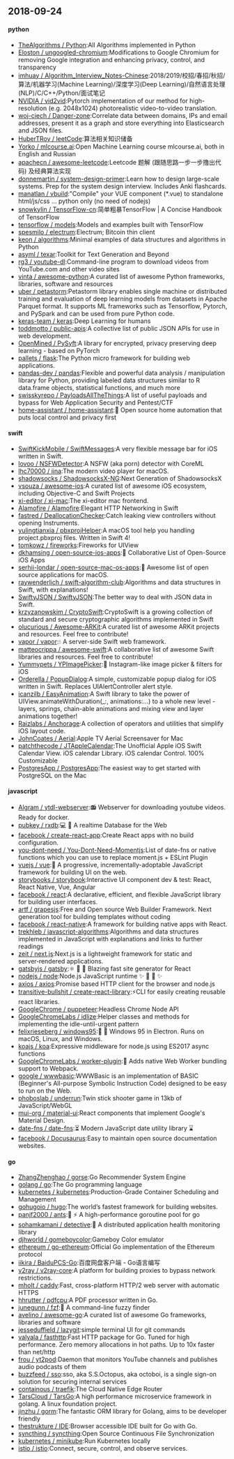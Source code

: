 ## 2018-09-24

#### python
* [TheAlgorithms / Python](https://github.com/TheAlgorithms/Python):All Algorithms implemented in Python
* [Eloston / ungoogled-chromium](https://github.com/Eloston/ungoogled-chromium):Modifications to Google Chromium for removing Google integration and enhancing privacy, control, and transparency
* [imhuay / Algorithm_Interview_Notes-Chinese](https://github.com/imhuay/Algorithm_Interview_Notes-Chinese):2018/2019/校招/春招/秋招/算法/机器学习(Machine Learning)/深度学习(Deep Learning)/自然语言处理(NLP)/C/C++/Python/面试笔记
* [NVIDIA / vid2vid](https://github.com/NVIDIA/vid2vid):Pytorch implementation of our method for high-resolution (e.g. 2048x1024) photorealistic video-to-video translation.
* [woj-ciech / Danger-zone](https://github.com/woj-ciech/Danger-zone):Correlate data between domains, IPs and email addresses, present it as a graph and store everything into Elasticsearch and JSON files.
* [HuberTRoy / leetCode](https://github.com/HuberTRoy/leetCode):算法相关知识储备
* [Yorko / mlcourse.ai](https://github.com/Yorko/mlcourse.ai):Open Machine Learning course mlcourse.ai, both in English and Russian
* [apachecn / awesome-leetcode](https://github.com/apachecn/awesome-leetcode):Leetcode 题解 (跟随思路一步一步撸出代码) 及经典算法实现
* [donnemartin / system-design-primer](https://github.com/donnemartin/system-design-primer):Learn how to design large-scale systems. Prep for the system design interview. Includes Anki flashcards.
* [manatlan / vbuild](https://github.com/manatlan/vbuild):"Compile" your VUE component (*.vue) to standalone html/js/css ... python only (no need of nodejs)
* [snowkylin / TensorFlow-cn](https://github.com/snowkylin/TensorFlow-cn):简单粗暴TensorFlow | A Concise Handbook of TensorFlow
* [tensorflow / models](https://github.com/tensorflow/models):Models and examples built with TensorFlow
* [spesmilo / electrum](https://github.com/spesmilo/electrum):Electrum; Bitcoin thin client
* [keon / algorithms](https://github.com/keon/algorithms):Minimal examples of data structures and algorithms in Python
* [asyml / texar](https://github.com/asyml/texar):Toolkit for Text Generation and Beyond
* [rg3 / youtube-dl](https://github.com/rg3/youtube-dl):Command-line program to download videos from YouTube.com and other video sites
* [vinta / awesome-python](https://github.com/vinta/awesome-python):A curated list of awesome Python frameworks, libraries, software and resources
* [uber / petastorm](https://github.com/uber/petastorm):Petastorm library enables single machine or distributed training and evaluation of deep learning models from datasets in Apache Parquet format. It supports ML frameworks such as Tensorflow, Pytorch, and PySpark and can be used from pure Python code.
* [keras-team / keras](https://github.com/keras-team/keras):Deep Learning for humans
* [toddmotto / public-apis](https://github.com/toddmotto/public-apis):A collective list of public JSON APIs for use in web development.
* [OpenMined / PySyft](https://github.com/OpenMined/PySyft):A library for encrypted, privacy preserving deep learning - based on PyTorch
* [pallets / flask](https://github.com/pallets/flask):The Python micro framework for building web applications.
* [pandas-dev / pandas](https://github.com/pandas-dev/pandas):Flexible and powerful data analysis / manipulation library for Python, providing labeled data structures similar to R data.frame objects, statistical functions, and much more
* [swisskyrepo / PayloadsAllTheThings](https://github.com/swisskyrepo/PayloadsAllTheThings):A list of useful payloads and bypass for Web Application Security and Pentest/CTF
* [home-assistant / home-assistant](https://github.com/home-assistant/home-assistant):🏡
Open source home automation that puts local control and privacy first

#### swift
* [SwiftKickMobile / SwiftMessages](https://github.com/SwiftKickMobile/SwiftMessages):A very flexible message bar for iOS written in Swift.
* [lovoo / NSFWDetector](https://github.com/lovoo/NSFWDetector):A NSFW (aka porn) detector with CoreML
* [lhc70000 / iina](https://github.com/lhc70000/iina):The modern video player for macOS.
* [shadowsocks / ShadowsocksX-NG](https://github.com/shadowsocks/ShadowsocksX-NG):Next Generation of ShadowsocksX
* [vsouza / awesome-ios](https://github.com/vsouza/awesome-ios):A curated list of awesome iOS ecosystem, including Objective-C and Swift Projects
* [xi-editor / xi-mac](https://github.com/xi-editor/xi-mac):The xi-editor mac frontend.
* [Alamofire / Alamofire](https://github.com/Alamofire/Alamofire):Elegant HTTP Networking in Swift
* [fastred / DeallocationChecker](https://github.com/fastred/DeallocationChecker):Catch leaking view controllers without opening Instruments.
* [yulingtianxia / pbxprojHelper](https://github.com/yulingtianxia/pbxprojHelper):A macOS tool help you handling project.pbxproj files. Written in Swift 4!
* [tomkowz / fireworks](https://github.com/tomkowz/fireworks):Fireworks for UIView
* [dkhamsing / open-source-ios-apps](https://github.com/dkhamsing/open-source-ios-apps):📱
Collaborative List of Open-Source iOS Apps
* [serhii-londar / open-source-mac-os-apps](https://github.com/serhii-londar/open-source-mac-os-apps):🚀
Awesome list of open source applications for macOS.
* [raywenderlich / swift-algorithm-club](https://github.com/raywenderlich/swift-algorithm-club):Algorithms and data structures in Swift, with explanations!
* [SwiftyJSON / SwiftyJSON](https://github.com/SwiftyJSON/SwiftyJSON):The better way to deal with JSON data in Swift.
* [krzyzanowskim / CryptoSwift](https://github.com/krzyzanowskim/CryptoSwift):CryptoSwift is a growing collection of standard and secure cryptographic algorithms implemented in Swift
* [olucurious / Awesome-ARKit](https://github.com/olucurious/Awesome-ARKit):A curated list of awesome ARKit projects and resources. Feel free to contribute!
* [vapor / vapor](https://github.com/vapor/vapor):💧
A server-side Swift web framework.
* [matteocrippa / awesome-swift](https://github.com/matteocrippa/awesome-swift):A collaborative list of awesome Swift libraries and resources. Feel free to contribute!
* [Yummypets / YPImagePicker](https://github.com/Yummypets/YPImagePicker):📸
Instagram-like image picker & filters for iOS
* [Orderella / PopupDialog](https://github.com/Orderella/PopupDialog):A simple, customizable popup dialog for iOS written in Swift. Replaces UIAlertController alert style.
* [icanzilb / EasyAnimation](https://github.com/icanzilb/EasyAnimation):A Swift library to take the power of UIView.animateWithDuration(_:, animations:...) to a whole new level - layers, springs, chain-able animations and mixing view and layer animations together!
* [Raizlabs / Anchorage](https://github.com/Raizlabs/Anchorage):A collection of operators and utilities that simplify iOS layout code.
* [JohnCoates / Aerial](https://github.com/JohnCoates/Aerial):Apple TV Aerial Screensaver for Mac
* [patchthecode / JTAppleCalendar](https://github.com/patchthecode/JTAppleCalendar):The Unofficial Apple iOS Swift Calendar View. iOS calendar Library. iOS calendar Control. 100% Customizable
* [PostgresApp / PostgresApp](https://github.com/PostgresApp/PostgresApp):The easiest way to get started with PostgreSQL on the Mac

#### javascript
* [Algram / ytdl-webserver](https://github.com/Algram/ytdl-webserver):📻
Webserver for downloading youtube videos. Ready for docker.
* [pubkey / rxdb](https://github.com/pubkey/rxdb):💻
📱
A realtime Database for the Web
* [facebook / create-react-app](https://github.com/facebook/create-react-app):Create React apps with no build configuration.
* [you-dont-need / You-Dont-Need-Momentjs](https://github.com/you-dont-need/You-Dont-Need-Momentjs):List of date-fns or native functions which you can use to replace moment.js + ESLint Plugin
* [vuejs / vue](https://github.com/vuejs/vue):🖖
A progressive, incrementally-adoptable JavaScript framework for building UI on the web.
* [storybooks / storybook](https://github.com/storybooks/storybook):Interactive UI component dev & test: React, React Native, Vue, Angular
* [facebook / react](https://github.com/facebook/react):A declarative, efficient, and flexible JavaScript library for building user interfaces.
* [artf / grapesjs](https://github.com/artf/grapesjs):Free and Open source Web Builder Framework. Next generation tool for building templates without coding
* [facebook / react-native](https://github.com/facebook/react-native):A framework for building native apps with React.
* [trekhleb / javascript-algorithms](https://github.com/trekhleb/javascript-algorithms):Algorithms and data structures implemented in JavaScript with explanations and links to further readings
* [zeit / next.js](https://github.com/zeit/next.js):Next.js is a lightweight framework for static and server‑rendered applications.
* [gatsbyjs / gatsby](https://github.com/gatsbyjs/gatsby):⚛️
📄
🚀
Blazing fast site generator for React
* [nodejs / node](https://github.com/nodejs/node):Node.js JavaScript runtime
✨
🐢
🚀
✨
* [axios / axios](https://github.com/axios/axios):Promise based HTTP client for the browser and node.js
* [transitive-bullshit / create-react-library](https://github.com/transitive-bullshit/create-react-library):⚡CLI for easily creating reusable react libraries.
* [GoogleChrome / puppeteer](https://github.com/GoogleChrome/puppeteer):Headless Chrome Node API
* [GoogleChromeLabs / idlize](https://github.com/GoogleChromeLabs/idlize):Helper classes and methods for implementing the idle-until-urgent pattern
* [felixrieseberg / windows95](https://github.com/felixrieseberg/windows95):💩
🚀
Windows 95 in Electron. Runs on macOS, Linux, and Windows.
* [koajs / koa](https://github.com/koajs/koa):Expressive middleware for node.js using ES2017 async functions
* [GoogleChromeLabs / worker-plugin](https://github.com/GoogleChromeLabs/worker-plugin):🐳
Adds native Web Worker bundling support to Webpack.
* [google / wwwbasic](https://github.com/google/wwwbasic):WWWBasic is an implementation of BASIC (Beginner's All-purpose Symbolic Instruction Code) designed to be easy to run on the Web.
* [phoboslab / underrun](https://github.com/phoboslab/underrun):Twin stick shooter game in 13kb of JavaScript/WebGL
* [mui-org / material-ui](https://github.com/mui-org/material-ui):React components that implement Google's Material Design.
* [date-fns / date-fns](https://github.com/date-fns/date-fns):⏳
Modern JavaScript date utility library
⌛️
* [facebook / Docusaurus](https://github.com/facebook/Docusaurus):Easy to maintain open source documentation websites.

#### go
* [ZhangZhenghao / gorse](https://github.com/ZhangZhenghao/gorse):Go Recommender System Engine
* [golang / go](https://github.com/golang/go):The Go programming language
* [kubernetes / kubernetes](https://github.com/kubernetes/kubernetes):Production-Grade Container Scheduling and Management
* [gohugoio / hugo](https://github.com/gohugoio/hugo):The world’s fastest framework for building websites.
* [panjf2000 / ants](https://github.com/panjf2000/ants):🐜
⚡️
A high-performance goroutine pool for go
* [sohamkamani / detective](https://github.com/sohamkamani/detective):🔎
A distributed application health monitoring library
* [djhworld / gomeboycolor](https://github.com/djhworld/gomeboycolor):Gameboy Color emulator
* [ethereum / go-ethereum](https://github.com/ethereum/go-ethereum):Official Go implementation of the Ethereum protocol
* [iikira / BaiduPCS-Go](https://github.com/iikira/BaiduPCS-Go):百度网盘客户端 - Go语言编写
* [v2ray / v2ray-core](https://github.com/v2ray/v2ray-core):A platform for building proxies to bypass network restrictions.
* [mholt / caddy](https://github.com/mholt/caddy):Fast, cross-platform HTTP/2 web server with automatic HTTPS
* [hhrutter / pdfcpu](https://github.com/hhrutter/pdfcpu):A PDF processor written in Go.
* [junegunn / fzf](https://github.com/junegunn/fzf):🌸
A command-line fuzzy finder
* [avelino / awesome-go](https://github.com/avelino/awesome-go):A curated list of awesome Go frameworks, libraries and software
* [jesseduffield / lazygit](https://github.com/jesseduffield/lazygit):simple terminal UI for git commands
* [valyala / fasthttp](https://github.com/valyala/fasthttp):Fast HTTP package for Go. Tuned for high performance. Zero memory allocations in hot paths. Up to 10x faster than net/http
* [frou / yt2pod](https://github.com/frou/yt2pod):Daemon that monitors YouTube channels and publishes audio podcasts of them
* [buzzfeed / sso](https://github.com/buzzfeed/sso):sso, aka S.S.Octopus, aka octoboi, is a single sign-on solution for securing internal services
* [containous / traefik](https://github.com/containous/traefik):The Cloud Native Edge Router
* [TarsCloud / TarsGo](https://github.com/TarsCloud/TarsGo):A high performance microservice framework in golang. A linux foundation project.
* [jinzhu / gorm](https://github.com/jinzhu/gorm):The fantastic ORM library for Golang, aims to be developer friendly
* [thestrukture / IDE](https://github.com/thestrukture/IDE):Browser accessible IDE built for Go with Go.
* [syncthing / syncthing](https://github.com/syncthing/syncthing):Open Source Continuous File Synchronization
* [kubernetes / minikube](https://github.com/kubernetes/minikube):Run Kubernetes locally
* [istio / istio](https://github.com/istio/istio):Connect, secure, control, and observe services.
